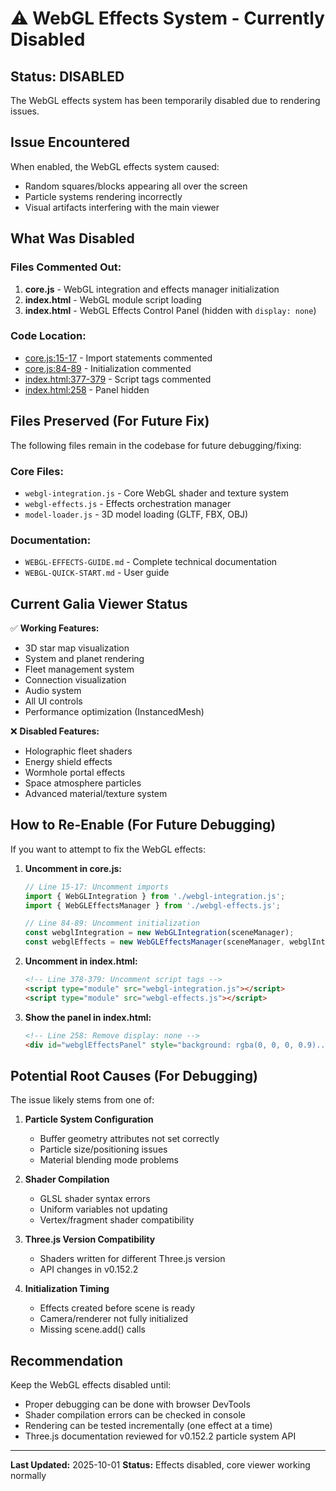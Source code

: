 # ⚠️ WebGL Effects System - Currently Disabled

## Status: DISABLED

The WebGL effects system has been temporarily disabled due to rendering issues.

## Issue Encountered

When enabled, the WebGL effects system caused:
- Random squares/blocks appearing all over the screen
- Particle systems rendering incorrectly
- Visual artifacts interfering with the main viewer

## What Was Disabled

### Files Commented Out:
1. **core.js** - WebGL integration and effects manager initialization
2. **index.html** - WebGL module script loading
3. **index.html** - WebGL Effects Control Panel (hidden with `display: none`)

### Code Location:
- [core.js:15-17](core.js#L15-L17) - Import statements commented
- [core.js:84-89](core.js#L84-L89) - Initialization commented
- [index.html:377-379](index.html#L377-L379) - Script tags commented
- [index.html:258](index.html#L258) - Panel hidden

## Files Preserved (For Future Fix)

The following files remain in the codebase for future debugging/fixing:

### Core Files:
- `webgl-integration.js` - Core WebGL shader and texture system
- `webgl-effects.js` - Effects orchestration manager
- `model-loader.js` - 3D model loading (GLTF, FBX, OBJ)

### Documentation:
- `WEBGL-EFFECTS-GUIDE.md` - Complete technical documentation
- `WEBGL-QUICK-START.md` - User guide

## Current Galia Viewer Status

✅ **Working Features:**
- 3D star map visualization
- System and planet rendering
- Fleet management system
- Connection visualization
- Audio system
- All UI controls
- Performance optimization (InstancedMesh)

❌ **Disabled Features:**
- Holographic fleet shaders
- Energy shield effects
- Wormhole portal effects
- Space atmosphere particles
- Advanced material/texture system

## How to Re-Enable (For Future Debugging)

If you want to attempt to fix the WebGL effects:

1. **Uncomment in core.js:**
   ```javascript
   // Line 15-17: Uncomment imports
   import { WebGLIntegration } from './webgl-integration.js';
   import { WebGLEffectsManager } from './webgl-effects.js';

   // Line 84-89: Uncomment initialization
   const webglIntegration = new WebGLIntegration(sceneManager);
   const webglEffects = new WebGLEffectsManager(sceneManager, webglIntegration);
   ```

2. **Uncomment in index.html:**
   ```html
   <!-- Line 378-379: Uncomment script tags -->
   <script type="module" src="webgl-integration.js"></script>
   <script type="module" src="webgl-effects.js"></script>
   ```

3. **Show the panel in index.html:**
   ```html
   <!-- Line 258: Remove display: none -->
   <div id="webglEffectsPanel" style="background: rgba(0, 0, 0, 0.9)...">
   ```

## Potential Root Causes (For Debugging)

The issue likely stems from one of:

1. **Particle System Configuration**
   - Buffer geometry attributes not set correctly
   - Particle size/positioning issues
   - Material blending mode problems

2. **Shader Compilation**
   - GLSL shader syntax errors
   - Uniform variables not updating
   - Vertex/fragment shader compatibility

3. **Three.js Version Compatibility**
   - Shaders written for different Three.js version
   - API changes in v0.152.2

4. **Initialization Timing**
   - Effects created before scene is ready
   - Camera/renderer not fully initialized
   - Missing scene.add() calls

## Recommendation

Keep the WebGL effects disabled until:
- Proper debugging can be done with browser DevTools
- Shader compilation errors can be checked in console
- Rendering can be tested incrementally (one effect at a time)
- Three.js documentation reviewed for v0.152.2 particle system API

---

**Last Updated:** 2025-10-01
**Status:** Effects disabled, core viewer working normally
